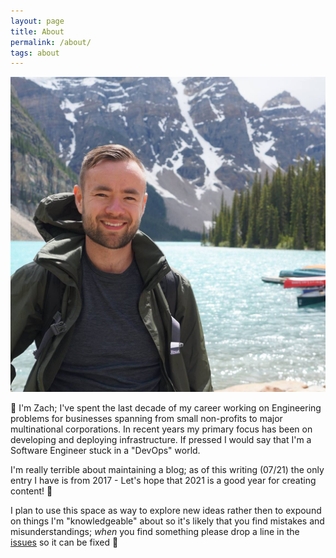 ```yaml
---
layout: page
title: About
permalink: /about/
tags: about
---
```


![A picture of me](/images/me.jpg)

👋 I'm Zach; I've spent the last decade of my career working on Engineering problems for businesses spanning from small non-profits to major multinational corporations. In recent years my primary focus has been on developing and deploying infrastructure. If pressed I would say that I'm a Software Engineer stuck in a "DevOps" world.

I'm really terrible about maintaining a blog; as of this writing (07/21) the only entry I have is from 2017 - Let's hope that 2021 is a good year for creating content! 🤞

I plan to use this space as way to explore new ideas rather then to expound on things I'm "knowledgeable" about so it's likely that you find mistakes and misunderstandings; _when_ you find something please drop a line in the [issues](https://github.com/blankenshipz/blankenshipz.github.io/issues) so it can be fixed 🙏
